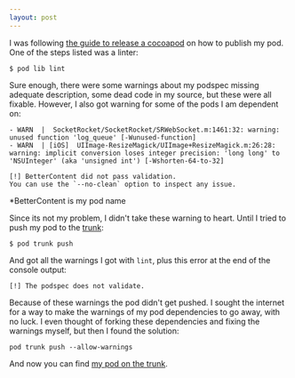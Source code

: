 ```yaml
---
layout: post
---
```

I was following [the guide to release a cocoapod](http://guides.cocoapods.org/making/making-a-cocoapod.html) on how to publish my pod. One of the steps listed was a linter:

    $ pod lib lint

Sure enough, there were some warnings about my podspec missing adequate description, some dead code in my source, but these were all fixable. However, I also got warning for some of the pods I am dependent on:

```
- WARN  |  SocketRocket/SocketRocket/SRWebSocket.m:1461:32: warning: unused function 'log_queue' [-Wunused-function]
- WARN  | [iOS]  UIImage-ResizeMagick/UIImage+ResizeMagick.m:26:28: warning: implicit conversion loses integer precision: 'long long' to 'NSUInteger' (aka 'unsigned int') [-Wshorten-64-to-32]

[!] BetterContent did not pass validation.
You can use the `--no-clean` option to inspect any issue.
```

*BetterContent is my pod name

Since its not my problem, I didn't take these warning to heart. Until I tried to push my pod to the [trunk](http://guides.cocoapods.org/making/getting-setup-with-trunk):

    $ pod trunk push

And got all the warnings I got with `lint`, plus this error at the end of the console output:

    [!] The podspec does not validate.

Because of these warnings the pod didn't get pushed. I sought the internet for a way to make the warnings of my pod dependencies to go away, with no luck. I even thought of forking these dependencies and fixing the warnings myself, but then I found the solution:

    pod trunk push --allow-warnings

And now you can find [my pod on the trunk](http://cocoapods.org/?q=bettercontent). 
